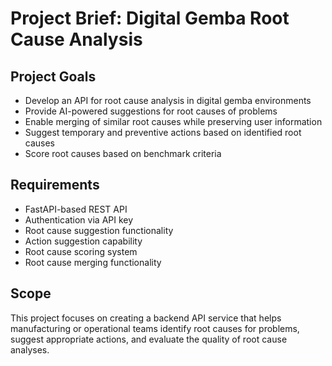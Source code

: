 # Project Brief: Digital Gemba Root Cause Analysis

## Project Goals
- Develop an API for root cause analysis in digital gemba environments
- Provide AI-powered suggestions for root causes of problems
- Enable merging of similar root causes while preserving user information
- Suggest temporary and preventive actions based on identified root causes
- Score root causes based on benchmark criteria

## Requirements
- FastAPI-based REST API
- Authentication via API key
- Root cause suggestion functionality
- Action suggestion capability
- Root cause scoring system
- Root cause merging functionality

## Scope
This project focuses on creating a backend API service that helps manufacturing or operational teams identify root causes for problems, suggest appropriate actions, and evaluate the quality of root cause analyses.
